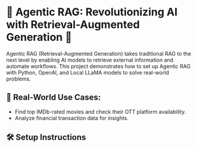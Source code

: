 # 🌟 Agentic RAG: Revolutionizing AI with Retrieval-Augmented Generation 🌟  

Agentic RAG (Retrieval-Augmented Generation) takes traditional RAG to the next level by enabling AI models to retrieve external information and automate workflows. This project demonstrates how to set up Agentic RAG with Python, OpenAI, and Local LLaMA models to solve real-world problems.  

## 🚀 Real-World Use Cases:  
  - Find top IMDb-rated movies and check their OTT platform availability.  
  - Analyze financial transaction data for insights.  

## 🛠️ Setup Instructions  

